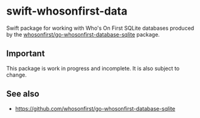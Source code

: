 # swift-whosonfirst-data

Swift package for working with Who's On First SQLite databases produced by the [whosonfirst/go-whosonfirst-database-sqlite](https://github.com/whosonfirst/go-whosonfirst-database-sqlite) package.

## Important

This package is work in progress and incomplete. It is also subject to change.

## See also

* https://github.com/whosonfirst/go-whosonfirst-database-sqlite